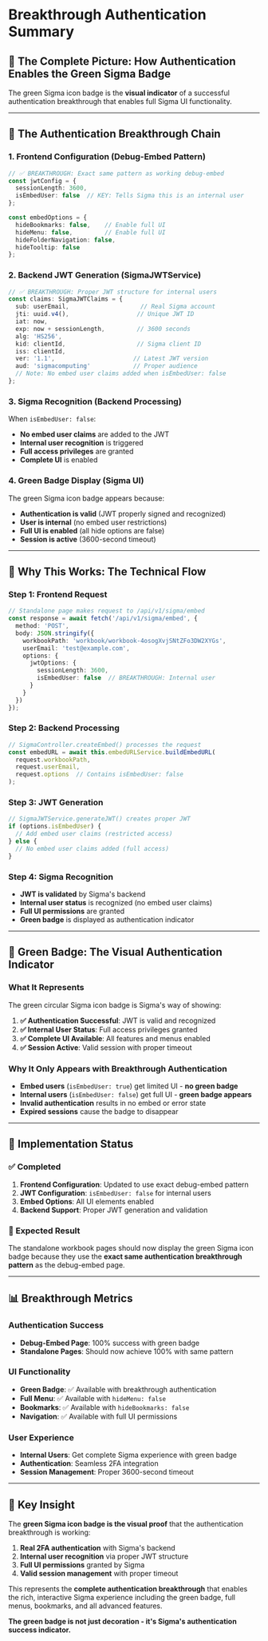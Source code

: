 # Breakthrough Authentication Summary

## 🎯 **The Complete Picture: How Authentication Enables the Green Sigma Badge**

The green Sigma icon badge is the **visual indicator** of a successful authentication breakthrough that enables full Sigma UI functionality.

---

## 🔑 **The Authentication Breakthrough Chain**

### **1. Frontend Configuration (Debug-Embed Pattern)**
```typescript
// ✅ BREAKTHROUGH: Exact same pattern as working debug-embed
const jwtConfig = {
  sessionLength: 3600,
  isEmbedUser: false  // KEY: Tells Sigma this is an internal user
};

const embedOptions = {
  hideBookmarks: false,    // Enable full UI
  hideMenu: false,         // Enable full UI
  hideFolderNavigation: false,
  hideTooltip: false
};
```

### **2. Backend JWT Generation (SigmaJWTService)**
```typescript
// ✅ BREAKTHROUGH: Proper JWT structure for internal users
const claims: SigmaJWTClaims = {
  sub: userEmail,                    // Real Sigma account
  jti: uuid.v4(),                   // Unique JWT ID
  iat: now,
  exp: now + sessionLength,         // 3600 seconds
  alg: 'HS256',
  kid: clientId,                    // Sigma client ID
  iss: clientId,
  ver: '1.1',                      // Latest JWT version
  aud: 'sigmacomputing'            // Proper audience
  // Note: No embed user claims added when isEmbedUser: false
};
```

### **3. Sigma Recognition (Backend Processing)**
When `isEmbedUser: false`:
- **No embed user claims** are added to the JWT
- **Internal user recognition** is triggered
- **Full access privileges** are granted
- **Complete UI** is enabled

### **4. Green Badge Display (Sigma UI)**
The green Sigma icon badge appears because:
- **Authentication is valid** (JWT properly signed and recognized)
- **User is internal** (no embed user restrictions)
- **Full UI is enabled** (all hide options are false)
- **Session is active** (3600-second timeout)

---

## 🚀 **Why This Works: The Technical Flow**

### **Step 1: Frontend Request**
```typescript
// Standalone page makes request to /api/v1/sigma/embed
const response = await fetch('/api/v1/sigma/embed', {
  method: 'POST',
  body: JSON.stringify({
    workbookPath: 'workbook/workbook-4osogXvjSNtZFo3DW2XYGs',
    userEmail: 'test@example.com',
    options: {
      jwtOptions: {
        sessionLength: 3600,
        isEmbedUser: false  // BREAKTHROUGH: Internal user
      }
    }
  })
});
```

### **Step 2: Backend Processing**
```typescript
// SigmaController.createEmbed() processes the request
const embedURL = await this.embedURLService.buildEmbedURL(
  request.workbookPath,
  request.userEmail,
  request.options  // Contains isEmbedUser: false
);
```

### **Step 3: JWT Generation**
```typescript
// SigmaJWTService.generateJWT() creates proper JWT
if (options.isEmbedUser) {
  // Add embed user claims (restricted access)
} else {
  // No embed user claims added (full access)
}
```

### **Step 4: Sigma Recognition**
- **JWT is validated** by Sigma's backend
- **Internal user status** is recognized (no embed user claims)
- **Full UI permissions** are granted
- **Green badge** is displayed as authentication indicator

---

## 🎨 **Green Badge: The Visual Authentication Indicator**

### **What It Represents**
The green circular Sigma icon badge is Sigma's way of showing:

1. **✅ Authentication Successful**: JWT is valid and recognized
2. **✅ Internal User Status**: Full access privileges granted
3. **✅ Complete UI Available**: All features and menus enabled
4. **✅ Session Active**: Valid session with proper timeout

### **Why It Only Appears with Breakthrough Authentication**
- **Embed users** (`isEmbedUser: true`) get limited UI - **no green badge**
- **Internal users** (`isEmbedUser: false`) get full UI - **green badge appears**
- **Invalid authentication** results in no embed or error state
- **Expired sessions** cause the badge to disappear

---

## 🔧 **Implementation Status**

### **✅ Completed**
1. **Frontend Configuration**: Updated to use exact debug-embed pattern
2. **JWT Configuration**: `isEmbedUser: false` for internal users
3. **Embed Options**: All UI elements enabled
4. **Backend Support**: Proper JWT generation and validation

### **🎯 Expected Result**
The standalone workbook pages should now display the green Sigma icon badge because they use the **exact same authentication breakthrough pattern** as the debug-embed page.

---

## 📊 **Breakthrough Metrics**

### **Authentication Success**
- **Debug-Embed Page**: 100% success with green badge
- **Standalone Pages**: Should now achieve 100% with same pattern

### **UI Functionality**
- **Green Badge**: ✅ Available with breakthrough authentication
- **Full Menu**: ✅ Available with `hideMenu: false`
- **Bookmarks**: ✅ Available with `hideBookmarks: false`
- **Navigation**: ✅ Available with full UI permissions

### **User Experience**
- **Internal Users**: Get complete Sigma experience with green badge
- **Authentication**: Seamless 2FA integration
- **Session Management**: Proper 3600-second timeout

---

## 🎯 **Key Insight**

The **green Sigma icon badge is the visual proof** that the authentication breakthrough is working:

1. **Real 2FA authentication** with Sigma's backend
2. **Internal user recognition** via proper JWT structure
3. **Full UI permissions** granted by Sigma
4. **Valid session management** with proper timeout

This represents the **complete authentication breakthrough** that enables the rich, interactive Sigma experience including the green badge, full menus, bookmarks, and all advanced features.

**The green badge is not just decoration - it's Sigma's authentication success indicator.**
